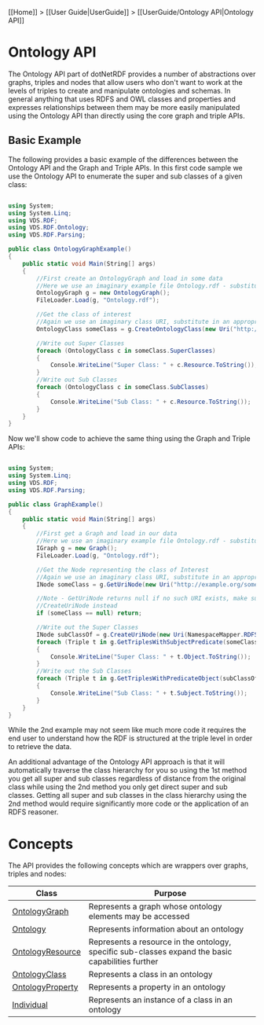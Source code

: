 [[Home]] > [[User Guide|UserGuide]] > [[UserGuide/Ontology API|Ontology API]]

# Ontology API 

The Ontology API part of dotNetRDF provides a number of abstractions over graphs, triples and nodes that allow users who don't want to work at the levels of triples to create and manipulate ontologies and schemas. In general anything that uses RDFS and OWL classes and properties and expresses relationships between them may be more easily manipulated using the Ontology API than directly using the core graph and triple APIs.

## Basic Example 

The following provides a basic example of the differences between the Ontology API and the Graph and Triple APIs. In this first code sample we use the Ontology API to enumerate the super and sub classes of a given class:

```csharp

using System;
using System.Linq;
using VDS.RDF;
using VDS.RDF.Ontology;
using VDS.RDF.Parsing;

public class OntologyGraphExample()
{
	public static void Main(String[] args)
	{
		//First create an OntologyGraph and load in some data
		//Here we use an imaginary example file Ontology.rdf - substitute in an appropriate filename
		OntologyGraph g = new OntologyGraph();
		FileLoader.Load(g, "Ontology.rdf");

		//Get the class of interest
		//Again we use an imaginary class URI, substitute in an appropriate URI
		OntologyClass someClass = g.CreateOntologyClass(new Uri("http://example.org/someClass"));

		//Write out Super Classes
		foreach (OntologyClass c in someClass.SuperClasses)
		{
			Console.WriteLine("Super Class: " + c.Resource.ToString());
		}
		//Write out Sub Classes
		foreach (OntologyClass c in someClass.SubClasses)
		{
			Console.WriteLine("Sub Class: " + c.Resource.ToString());
		}
	}
}
```

Now we'll show code to achieve the same thing using the Graph and Triple APIs:

```csharp

using System;
using System.Linq;
using VDS.RDF;
using VDS.RDF.Parsing;

public class GraphExample()
{
	public static void Main(String[] args)
	{
		//First get a Graph and load in our data
		//Here we use an imaginary example file Ontology.rdf - substitute in an appropriate filename
		IGraph g = new Graph();
		FileLoader.Load(g, "Ontology.rdf");

		//Get the Node representing the class of Interest
		//Again we use an imaginary class URI, substitute in an appropriate URI
		INode someClass = g.GetUriNode(new Uri("http://example.org/someClass"));

		//Note - GetUriNode returns null if no such URI exists, make sure to check for this or use
		//CreateUriNode instead
		if (someClass == null) return;

		//Write out the Super Classes
		INode subClassOf = g.CreateUriNode(new Uri(NamespaceMapper.RDFS + "subClassOf"));
		foreach (Triple t in g.GetTriplesWithSubjectPredicate(someClass, subClassOf))
		{
			Console.WriteLine("Super Class: " + t.Object.ToString());
		}
		//Write out the Sub Classes
		foreach (Triple t in g.GetTriplesWithPredicateObject(subClassOf, someClass))
		{
			Console.WriteLine("Sub Class: " + t.Subject.ToString());
		}
	}
}
```

While the 2nd example may not seem like much more code it requires the end user to understand how the RDF is structured at the triple level in order to retrieve the data.

An additional advantage of the Ontology API approach is that it will automatically traverse the class hierarchy for you so using the 1st method you get all super and sub classes regardless of distance from the original class while using the 2nd method you only get direct super and sub classes. Getting all super and sub classes in the class hierarchy using the 2nd method would require significantly more code or the application of an RDFS reasoner.

# Concepts 

The API provides the following concepts which are wrappers over graphs, triples and nodes:

| Class | Purpose |
| --- | --- |
| [OntologyGraph](http://www.dotnetrdf.org/api/index.asp?Topic=VDS.RDF.Ontology.OntologyGraph) | Represents a graph whose ontology elements may be accessed |
| [Ontology](http://www.dotnetrdf.org/api/index.asp?Topic=VDS.RDF.Ontology.Ontology) | Represents information about an ontology |
| [OntologyResource](http://www.dotnetrdf.org/api/index.asp?Topic=VDS.RDF.Ontology.OntologyResource) | Represents a resource in the ontology, specific sub-classes expand the basic capabilities further |
| [OntologyClass](http://www.dotnetrdf.org/api/index.asp?Topic=VDS.RDF.Ontology.OntologyClass) | Represents a class in an ontology |
| [OntologyProperty](http://www.dotnetrdf.org/api/index.asp?Topic=VDS.RDF.Ontology.OntologyProperty) | Represents a property in an ontology |
| [Individual](http://www.dotnetrdf.org/api/index.asp?Topic=VDS.RDF.Ontology.Individual) | Represents an instance of a class in an ontology |